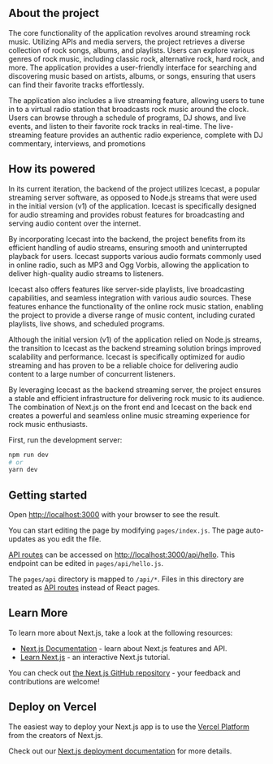 

## About the project
The core functionality of the application revolves around streaming rock music. Utilizing APIs and media servers, the project retrieves a diverse collection of rock songs, albums, and playlists. Users can explore various genres of rock music, including classic rock, alternative rock, hard rock, and more. The application provides a user-friendly interface for searching and discovering music based on artists, albums, or songs, ensuring that users can find their favorite tracks effortlessly.

The application also includes a live streaming feature, allowing users to tune in to a virtual radio station that broadcasts rock music around the clock. Users can browse through a schedule of programs, DJ shows, and live events, and listen to their favorite rock tracks in real-time. The live-streaming feature provides an authentic radio experience, complete with DJ commentary, interviews, and promotions

## How its powered
In its current iteration, the backend of the  project utilizes Icecast, a popular streaming server software, as opposed to Node.js streams that were used in the initial version (v1) of the application. Icecast is specifically designed for audio streaming and provides robust features for broadcasting and serving audio content over the internet.

By incorporating Icecast into the backend, the project benefits from its efficient handling of audio streams, ensuring smooth and uninterrupted playback for users. Icecast supports various audio formats commonly used in online radio, such as MP3 and Ogg Vorbis, allowing the application to deliver high-quality audio streams to listeners.

Icecast also offers features like server-side playlists, live broadcasting capabilities, and seamless integration with various audio sources. These features enhance the functionality of the online rock music station, enabling the project to provide a diverse range of music content, including curated playlists, live shows, and scheduled programs.

Although the initial version (v1) of the application relied on Node.js streams, the transition to Icecast as the backend streaming solution brings improved scalability and performance. Icecast is specifically optimized for audio streaming and has proven to be a reliable choice for delivering audio content to a large number of concurrent listeners.

By leveraging Icecast as the backend streaming server, the project ensures a stable and efficient infrastructure for delivering rock music to its audience. The combination of Next.js on the front end and Icecast on the back end creates a powerful and seamless online music streaming experience for rock music enthusiasts.

First, run the development server:

```bash
npm run dev
# or
yarn dev
```

## Getting started

Open [http://localhost:3000](http://localhost:3000) with your browser to see the result.

You can start editing the page by modifying `pages/index.js`. The page auto-updates as you edit the file.

[API routes](https://nextjs.org/docs/api-routes/introduction) can be accessed on [http://localhost:3000/api/hello](http://localhost:3000/api/hello). This endpoint can be edited in `pages/api/hello.js`.

The `pages/api` directory is mapped to `/api/*`. Files in this directory are treated as [API routes](https://nextjs.org/docs/api-routes/introduction) instead of React pages.

## Learn More

To learn more about Next.js, take a look at the following resources:

- [Next.js Documentation](https://nextjs.org/docs) - learn about Next.js features and API.
- [Learn Next.js](https://nextjs.org/learn) - an interactive Next.js tutorial.

You can check out [the Next.js GitHub repository](https://github.com/vercel/next.js/) - your feedback and contributions are welcome!

## Deploy on Vercel

The easiest way to deploy your Next.js app is to use the [Vercel Platform](https://vercel.com/new?utm_medium=default-template&filter=next.js&utm_source=create-next-app&utm_campaign=create-next-app-readme) from the creators of Next.js.

Check out our [Next.js deployment documentation](https://nextjs.org/docs/deployment) for more details.
